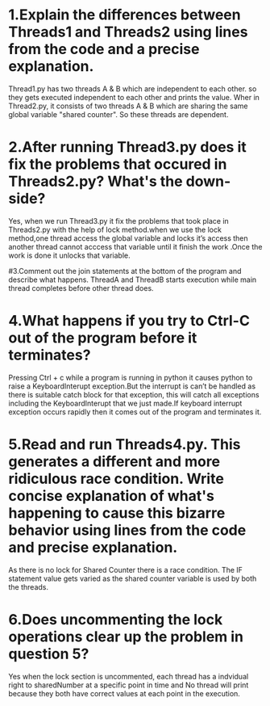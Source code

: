 # 1.Explain the differences between Threads1 and Threads2 using lines from the code and a precise explanation.
Thread1.py has two threads A & B which are independent to each other. so they gets executed independent to each other and prints the value. Wher in Thread2.py, it consists of two  threads A & B which are sharing the same  global variable "shared counter". So these  threads are dependent.
# 2.After running Thread3.py does it fix the problems that occured in Threads2.py? What's the down-side?
Yes, when we run Thread3.py it fix the problems that took place in Threads2.py with the help of lock method.when we use the  lock method,one thread access the global variable and locks it’s access then another thread cannot acccess that variable until it finish the work .Once the work is done it unlocks that variable.

#3.Comment out the join statements at the bottom of the program and describe what happens.
ThreadA and ThreadB starts execution while main thread completes before other thread does.
# 4.What happens if you try to Ctrl-C out of the program before it terminates?
Pressing Ctrl + c while a program is running in python it causes python to raise a KeyboardInterupt exception.But the interrupt is can’t be  handled as there is suitable catch block for that exception, this will catch all exceptions including the KeyboardInterupt that we just made.If keyboard interrupt exception occurs rapidly then it comes out of the program and terminates it.

# 5.Read and run Threads4.py. This generates a different and more ridiculous race condition. Write concise explanation of what's happening to cause this bizarre behavior using lines from the code and precise explanation.
As there is no lock for Shared Counter there is a race condition. The IF statement value gets varied as the shared counter variable is used by both the threads.

# 6.Does uncommenting the lock operations clear up the problem in question 5?
Yes when the lock section is uncommented, each thread has a indvidual right to sharedNumber at a specific point in time and No thread will print because they both have correct values at each point in the execution.

